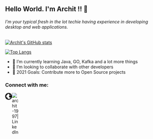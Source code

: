 ## Hello World. I'm Archit !! 👋

###### I’m your typical fresh in the lot techie having experience in developing desktop and web applications.


[![Archit's GitHub stats](https://github-readme-stats.vercel.app/api?username=archit-1997&count_private=true&show_icons=true)](https://github.com/anuraghazra/github-readme-stats)

[![Top Langs](https://github-readme-stats.vercel.app/api/top-langs/?username=archit-1997&langs_count=8&hide=c%2B%2B,javascript)](https://github.com/anuraghazra/github-readme-stats)


- 🌱 I’m currently learning Java, GO, Kafka and a lot more things
- 👯 I’m looking to collaborate with other developers
- 🥅 2021 Goals: Contribute more to Open Source projects


### Connect with me:

[<img align="left" alt="underdogwritingproject" width="22px" src="https://raw.githubusercontent.com/iconic/open-iconic/master/svg/globe.svg" />][medium]
[<img align="left" alt="archit-1997| LinkedIn" width="22px" src="https://cdn.jsdelivr.net/npm/simple-icons@v3/icons/linkedin.svg" />][linkedin]
<i class="fa fa-google" aria-hidden="true"></i>

<br>

[linkedin]: https://www.linkedin.com/in/archit-singh-890203150/
[medium]: https://medium.com/@singh.archit1997
